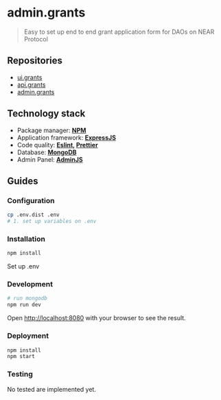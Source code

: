 # admin.grants

> Easy to set up end to end grant application form for DAOs on NEAR Protocol

## Repositories

- [ui.grants](https://github.com/NEARWEEK/ui.grants)
- [api.grants](https://github.com/NEARWEEK/api.grants)
- [admin.grants](https://github.com/NEARWEEK/admin.grants)

## Technology stack

- Package manager: **[NPM](https://www.npmjs.com/)**
- Application framework: **[ExpressJS](https://expressjs.com/)**
- Code quality: **[Eslint](https://eslint.org/), [Prettier](https://prettier.io/)**
- Database: **[MongoDB](https://www.mongodb.com/)**
- Admin Panel: **[AdminJS](https://adminjs.com/)**

## Guides

### Configuration

```bash
cp .env.dist .env
# 1. set up variables on .env
```

### Installation

```bash
npm install
```

Set up .env

### Development

```bash
# run mongodb
npm run dev
```

Open [http://localhost:8080](http://localhost:8080) with your browser to see the result.

### Deployment

```bash
npm install
npm start
```

### Testing

No tested are implemented yet.
